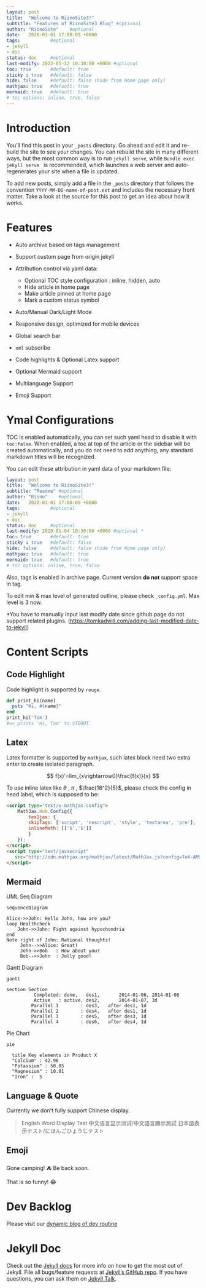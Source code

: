 ```yaml
---
layout: post
title:  "Welcome to RiinoSite3!"
subtitle: "Features of RiinoSite3 Blog" #optional 
author: "RiinoSite"    #optional
date:   2020-03-01 17:08:09 +0800
tags:           #optional
- jekyll 
- doc
status: doc     #optional
last-modify: 2022-05-12 10:30:00 +0000 #optional
toc: true       #default: true
sticky : true   #default: false
hide: false     #default: false (hide from Home page only)
mathjax: true   #default: true
mermaid: true   #default: true
# toc options: inline, true, false
---
```



# Introduction

You’ll find this post in your `_posts` directory. Go ahead and edit it and re-build the site to see your changes. You can rebuild the site in many different ways, but the most common way is to run `jekyll serve`, while `Bundle exec jekyll serve ` is recommended, which launches a web server and auto-regenerates your site when a file is updated. 

To add new posts, simply add a file in the `_posts` directory that follows the convention `YYYY-MM-DD-name-of-post.ext` and includes the necessary front matter. Take a look at the source for this post to get an idea about how it works.

# Features

- Auto archive based on tags management
- Support custom page from origin jekyll
- Attribution control via yaml data:
  - Optional TOC style configuration : inline, hidden, auto
  - Hide article in home page
  - Make article pinned at home page
  - Mark a custom status symbol
  
- Auto/Manual Dark/Light Mode 
- Responsive design, optimized for mobile devices
- Global search bar
- `xml` subscribe
- Code highlights & Optional Latex support
- Optional Mermaid support
- Multilanguage Support
- Emoji Support

# Ymal Configurations

TOC is enabled automatically, you can set such yaml head to disable it with `toc:false`. When enabled, a toc at top of the article or the sidebar will be created automatically, and you do not need to add anything, any standard markdown titles will be recognized.

You can edit these attribution in yaml data of your markdown file:

```yaml
layout: post
title:  "Welcome to RiinoSite3!"
subtitle: "Readme" #optional 
author: "Riino"    #optional
date:   2020-03-01 17:08:09 +0800
tags:           #optional
- jekyll 
- doc
status: doc     #optional
last-modify: 2020-01-04 10:30:00 +0000 #optional *
toc: true       #default: true
sticky : true   #default: false
hide: false     #default: false (hide from Home page only)
mathjax: true   #default: true
mermaid: true   #default: true
# toc options: inline, true, false
```

Also, tags is enabled in archive page. Current version **do not** support space in tag.

To edit min & max level of generated outline, please check `_config.yml`. Max level is 3 now.

*You have to manually input last modify date since github page do not support related plugins. (https://tomkadwill.com/adding-last-modified-date-to-jekyll)

# Content Scripts

## Code Highlight

Code highlight is supported by `rouge`.

```ruby
def print_hi(name)
  puts "Hi, #{name}"
end
print_hi('Tom')
#=> prints 'Hi, Tom' to STDOUT.

```
## Latex

Latex formatter is supported by `mathjax`, such latex block need two extra enter to create isolated paragraph.

$$
f(x)'=lim_{x\rightarrow0}\frac{f(x)}{x}
$$



To use inline latex like $\theta$ , $\pi$ , $\frac{18^2}{5}$, please check the config in head label, which is supposed to be:

```html
<script type="text/x-mathjax-config">
    MathJax.Hub.Config({
        tex2jax: {
        skipTags: ['script', 'noscript', 'style', 'textarea', 'pre'],
        inlineMath: [['$','$']]
        }
    });
</script>
<script type="text/javascript"
   src="http://cdn.mathjax.org/mathjax/latest/MathJax.js?config=TeX-AMS-MML_HTMLorMML">
</script>
```



## Mermaid 

UML Seq Diagram

```mermaid
sequenceDiagram

Alice->>John: Hello John, how are you?
loop Healthcheck
    John->>John: Fight against hypochondria
end
Note right of John: Rational thoughts!
     John-->>Alice: Great!
     John->>Bob   : How about you?
     Bob-->>John  : Jolly good!
```
Gantt Diagram
```mermaid
gantt

section Section
          Completed: done,   des1,       2014-01-06, 2014-01-08
          Active   : active, des2,       2014-01-07, 3d
         Parallel 1        : des3,   after des1, 1d
         Parallel 2        : des4,   after des1, 1d
         Parallel 3        : des5,   after des3, 1d
         Parallel 4        : des6,   after des4, 1d
```

Pie Chart

```mermaid
pie

  title Key elements in Product X
  "Calcium" : 42.96
  "Potassium" : 50.05
  "Magnesium" : 10.01
  "Iron" :  5
```

## Language & Quote

Currently we don't fully support Chinese display.


> English Word Display Test
> 中文语言显示测试/中文語言顯示測試
> 日本語表示テスト/にほんごひょうじテスト

## Emoji

Gone camping! :tent: Be back soon.

That is so funny! :joy:

# Dev Backlog

Please visit our [dynamic blog of dev routine](https://riino.site/2020/06/19/Anno.html)

# Jekyll Doc

Check out the [Jekyll docs][jekyll-docs] for more info on how to get the most out of Jekyll. File all bugs/feature requests at [Jekyll’s GitHub repo][jekyll-gh]. If you have questions, you can ask them on [Jekyll Talk][jekyll-talk].

[jekyll-docs]: https://jekyllrb.com/docs/home
[jekyll-gh]:   https://github.com/jekyll/jekyll
[jekyll-talk]: https://talk.jekyllrb.com/
